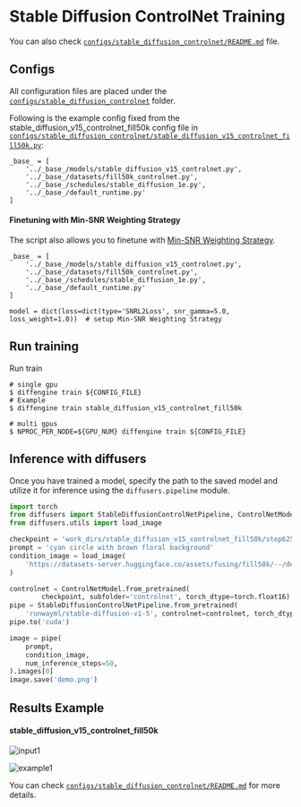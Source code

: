 # Stable Diffusion ControlNet Training

You can also check [`configs/stable_diffusion_controlnet/README.md`](https://github.com/okotaku/diffengine/tree/main/diffengine/configs/stable_diffusion_controlnet/README.md) file.

## Configs

All configuration files are placed under the [`configs/stable_diffusion_controlnet`](https://github.com/okotaku/diffengine/tree/main/diffengine/configs/stable_diffusion_controlnet/) folder.

Following is the example config fixed from the stable_diffusion_v15_controlnet_fill50k config file in [`configs/stable_diffusion_controlnet/stable_diffusion_v15_controlnet_fill50k.py`](https://github.com/okotaku/diffengine/tree/main/diffengine/configs/stable_diffusion_controlnet/stable_diffusion_v15_controlnet_fill50k.py):

```
_base_ = [
    '../_base_/models/stable_diffusion_v15_controlnet.py',
    '../_base_/datasets/fill50k_controlnet.py',
    '../_base_/schedules/stable_diffusion_1e.py',
    '../_base_/default_runtime.py'
]
```

#### Finetuning with Min-SNR Weighting Strategy

The script also allows you to finetune with [Min-SNR Weighting Strategy](https://arxiv.org/abs/2303.09556).

```
_base_ = [
    '../_base_/models/stable_diffusion_v15_controlnet.py',
    '../_base_/datasets/fill50k_controlnet.py',
    '../_base_/schedules/stable_diffusion_1e.py',
    '../_base_/default_runtime.py'
]

model = dict(loss=dict(type='SNRL2Loss', snr_gamma=5.0, loss_weight=1.0))  # setup Min-SNR Weighting Strategy
```

## Run training

Run train

```
# single gpu
$ diffengine train ${CONFIG_FILE}
# Example
$ diffengine train stable_diffusion_v15_controlnet_fill50k

# multi gpus
$ NPROC_PER_NODE=${GPU_NUM} diffengine train ${CONFIG_FILE}
```

## Inference with diffusers

Once you have trained a model, specify the path to the saved model and utilize it for inference using the `diffusers.pipeline` module.

```py
import torch
from diffusers import StableDiffusionControlNetPipeline, ControlNetModel
from diffusers.utils import load_image

checkpoint = 'work_dirs/stable_diffusion_v15_controlnet_fill50k/step6250'
prompt = 'cyan circle with brown floral background'
condition_image = load_image(
    'https://datasets-server.huggingface.co/assets/fusing/fill50k/--/default/train/74/conditioning_image/image.jpg'
)

controlnet = ControlNetModel.from_pretrained(
        checkpoint, subfolder='controlnet', torch_dtype=torch.float16)
pipe = StableDiffusionControlNetPipeline.from_pretrained(
    'runwayml/stable-diffusion-v1-5', controlnet=controlnet, torch_dtype=torch.float16)
pipe.to('cuda')

image = pipe(
    prompt,
    condition_image,
    num_inference_steps=50,
).images[0]
image.save('demo.png')
```

## Results Example

#### stable_diffusion_v15_controlnet_fill50k

![input1](https://datasets-server.huggingface.co/assets/fusing/fill50k/--/default/train/74/conditioning_image/image.jpg)

![example1](https://github.com/okotaku/diffengine/assets/24734142/a14cc9a6-3a40-4577-bd5a-2ddbab60970d)

You can check [`configs/stable_diffusion_controlnet/README.md`](https://github.com/okotaku/diffengine/tree/main/diffengine/configs/stable_diffusion_controlnet/README.md#results-example) for more details.
